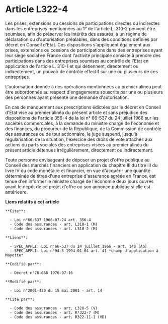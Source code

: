 # Article L322-4

Les prises, extensions ou cessions de participations directes ou indirectes dans les entreprises mentionnées au 1° de
l'article L. 310-2 peuvent être soumises, afin de préserver les intérêts des assurés, à un régime de déclaration ou
d'autorisation préalables, dans des conditions définies par décret en Conseil d'Etat. Ces dispositions s'appliquent également
aux prises, extensions ou cessions de participations dans des entreprises ayant leur siège social en France dont l'activité
principale consiste à prendre des participations dans des entreprises soumises au contrôle de l'Etat en application de
l'article L. 310-1 et qui détiennent, directement ou indirectement, un pouvoir de contrôle effectif sur une ou plusieurs de
ces entreprises.

L'autorisation donnée à des opérations mentionnées au premier alinéa peut être subordonnée au respect d'engagements souscrits
par une ou plusieurs des personnes ayant présenté une demande d'autorisation.

En cas de manquement aux prescriptions édictées par le décret en Conseil d'Etat visé au premier alinéa du présent article et
sans préjudice des dispositions de l'article 356-4 de la loi n° 66-537 du 24 juillet 1966 sur les sociétés commerciales, à la
demande du ministre chargé de l'économie et des finances, du procureur de la République, de la Commission de contrôle des
assurances ou de tout actionnaire, le juge suspend, jusqu'à régularisation de la situation, l'exercice des droits de vote
attachés aux actions ou parts sociales des entreprises visées au premier alinéa du présent article détenues irrégulièrement,
directement ou indirectement.

Toute personne envisageant de déposer un projet d'offre publique au Conseil des marchés financiers en application du chapitre
III du titre III du livre IV du code monétaire et financier, en vue d'acquérir une quantité déterminée de titres d'une
entreprise d'assurance agréée en France, est tenue d'en informer le ministre chargé de l'économie deux jours ouvrés avant le
dépôt de ce projet d'offre ou son annonce publique si elle est antérieure.

**Liens relatifs à cet article**

	**Cite**:

	  - Loi n°66-537 1966-07-24 art. 356-4
	  - Code des assurances - art. L310-1 (M)
	  - Code des assurances - art. L310-2 (M)

	**Liens**:

	  - SPEC_APPLI: Loi n°66-537 du 24 juillet 1966 - art. 148 (Ab)
	  - SPEC_APPLI: Loi n°94-5 1994-01-04 art. 41 *champ d'application à Mayotte*

	**Codifié par**:

	  - Décret n°76-666 1976-07-16

	**Modifié par**:

	  - Loi n°2001-420 du 15 mai 2001 - art. 14

	**Cité par**:

	  - Code des assurances - art. L328-5 (V)
	  - Code des assurances - art. R*322-7 (M)
	  - Code des assurances - art. R322-11-1 (VD)

